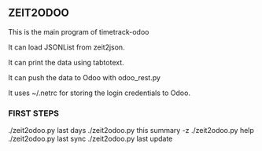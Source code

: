 ## ZEIT2ODOO

This is the main program of timetrack-odoo

It can load JSONList from zeit2json.

It can print the data using tabtotext.

It can push the data to Odoo with odoo_rest.py

It uses ~/.netrc for storing the login credentials to Odoo.

### FIRST STEPS

./zeit2odoo.py last days
./zeit2odoo.py this summary -z
./zeit2odoo.py help
./zeit2odoo.py last sync
./zeit2odoo.py last update


